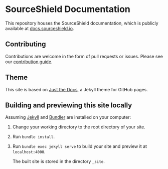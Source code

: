 # SourceShield Documentation
This repository houses the SourceShield documentation, which is publicly available at [docs.sourceshield.io](https://docs.sourceshield.io).

## Contributing
Contributions are welcome in the form of pull requests or issues. Please see our [contribution guide](CONTRIBUTING.md).

## Theme
This site is based on [Just the Docs](https://just-the-docs.github.io/just-the-docs/), a Jekyll theme for GitHub pages.

## Building and previewing this site locally

Assuming [Jekyll](https://jekyllrb.com) and [Bundler](https://bundler.io) are installed on your computer:

1.  Change your working directory to the root directory of your site.

2.  Run `bundle install`.

3.  Run `bundle exec jekyll serve` to build your site and preview it at `localhost:4000`.

    The built site is stored in the directory `_site`.
